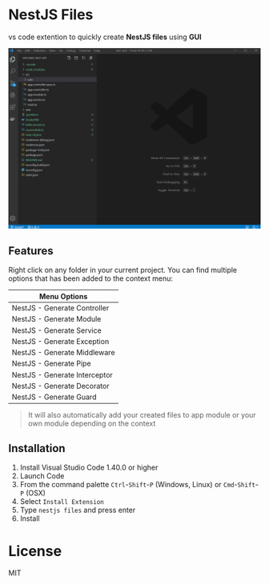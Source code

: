 # NestJS Files

vs code extention to quickly create **NestJS files** using **GUI** 

![](images/demo.gif)

## Features

Right click on any folder in your current project. 
You can find multiple options that has been added to the context menu:

Menu Options  |
---           | 
NestJS - Generate Controller |
NestJS - Generate Module |
NestJS - Generate Service |
NestJS - Generate Exception |
NestJS - Generate Middleware |
NestJS - Generate Pipe |
NestJS - Generate Interceptor |
NestJS - Generate Decorator |
NestJS - Generate Guard |

> It will also automatically add your created files to app module or your own module depending on the context

## Installation

1. Install Visual Studio Code 1.40.0 or higher
2. Launch Code
3. From the command palette `Ctrl`-`Shift`-`P` (Windows, Linux) or `Cmd`-`Shift`-`P` (OSX)
4. Select `Install Extension`
5. Type `nestjs files` and press enter
6. Install

# License

MIT

